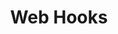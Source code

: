 ---
title: Web Hooks

language_tabs:
  - json

toc_footers:
  - <a href="/job-board.html" title="Job Board API">Job Board API</a>
  - <a href='/harvest.html' title="Harvest API">Harvest API</a>

includes:
  - webhooks/introduction
  - webhooks/new_candidate_application
  - webhooks/new_prospect_application
  - webhooks/candidate_stage_change
  - webhooks/hire_candidate
  - webhooks/reject_candidate

slug: webhooks
search: true
github_link: https://github.com/grnhse/greenhouse-api-docs/tree/master/source/includes/webhooks
---